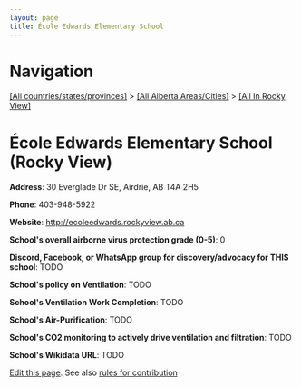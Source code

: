 ```yaml
---
layout: page
title: École Edwards Elementary School
---
```

# Navigation

[[All countries/states/provinces]](../../..) > [[All Alberta Areas/Cities]](../..) > [[All In Rocky View]](..)

# École Edwards Elementary School (Rocky View)

**Address**: 30 Everglade Dr SE, Airdrie, AB T4A 2H5

**Phone**: 403-948-5922

**Website**: <http://ecoleedwards.rockyview.ab.ca>

**School's overall airborne virus protection grade (0-5)**: 0

**Discord, Facebook, or WhatsApp group for discovery/advocacy for THIS school**: TODO

**School's policy on Ventilation**: TODO

**School's Ventilation Work Completion**: TODO

**School's Air-Purification**: TODO

**School's CO2 monitoring to actively drive ventilation and filtration**: TODO

**School's Wikidata URL**: TODO


[Edit this page](https://github.com/ventilate-schools/AB/edit/main/./Rocky_View/École_Edwards_Elementary_School.md). See also [rules for contribution](../../../contribution-rules/)